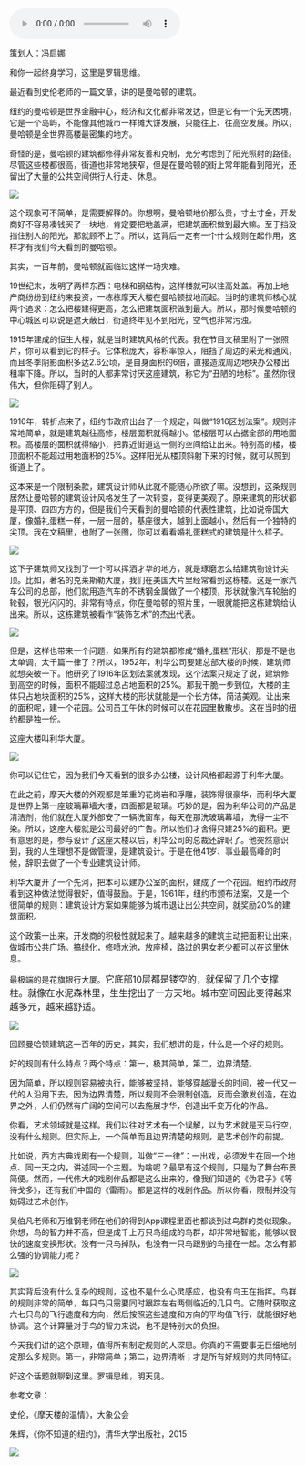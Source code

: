 <audio src="http://igetoss.cdn.igetget.com/mp3/201810/31/201810312054162601453423.mp3" controls="controls">您的浏览器不支持 audio 标签。</audio><p>策划人：冯启娜</p><p>和你一起终身学习，这里是罗辑思维。</p><p>最近看到史伦老师的一篇文章，讲的是曼哈顿的建筑。</p><p>纽约的曼哈顿是世界金融中心，经济和文化都非常发达，但是它有一个先天困境，它是一个岛屿，不能像其他城市一样摊大饼发展，只能往上、往高空发展。所以，曼哈顿是全世界高楼最密集的地方。</p><p>奇怪的是，曼哈顿的建筑都修得非常友善和克制，充分考虑到了阳光照射的路径。尽管这些楼都很高，街道也非常地狭窄，但是在曼哈顿的街上常年能看到阳光，还留出了大量的公共空间供行人行走、休息。</p><img src="https://piccdn.igetget.com/img/201810/31/201810311803413249647685.jpg" /><p>这个现象可不简单，是需要解释的。你想啊，曼哈顿地价那么贵，寸土寸金，开发商好不容易凑钱买了一块地，肯定要把地盖满，把建筑面积做到最大嘛。至于挡没挡住别人的阳光，那就顾不上了。所以，这背后一定有一个什么规则在起作用，这样才有我们今天看到的曼哈顿。</p><p>其实，一百年前，曼哈顿就面临过这样一场灾难。</p><p>19世纪末，发明了两样东西：电梯和钢结构，这样楼就可以往高处盖。再加上地产商纷纷到纽约来投资，一栋栋摩天大楼在曼哈顿拔地而起。当时的建筑师核心就两个追求：怎么把楼建得更高，怎么把建筑面积做到最大。所以，那时候曼哈顿的中心城区可以说是遮天蔽日，街道终年见不到阳光，空气也非常污浊。</p><p> </p><p>1915年建成的恒生大楼，就是当时建筑风格的代表。我在节目文稿里附了一张照片，你可以看到它的样子。它体积庞大，容积率惊人，阻挡了周边的采光和通风，而且冬季阴影面积多达2.6公顷，是自身面积的6倍，直接造成周边地块办公楼出租率下降。所以，当时的人都非常讨厌这座建筑，称它为“丑陋的地标”。虽然你很伟大，但你阻碍了别人。</p><img src="https://piccdn.igetget.com/img/201810/31/201810311620360393322859.jpg" /><p>1916年，转折点来了，纽约市政府出台了一个规定，叫做“1916区划法案”。规则非常地简单，就是建筑越往高修，楼层面积就得越小。低楼层可以占据全部的用地面积。高楼层的面积就得缩小，把靠近街道这一侧的空间给让出来。特别高的楼，楼顶面积不能超过用地面积的25%。这样阳光从楼顶斜射下来的时候，就可以照到街道上了。</p><p> </p><p></p><p></p><p>这本来是一个限制条款，建筑设计师从此就不能随心所欲了嘛。没想到，这条规则居然让曼哈顿的建筑设计风格发生了一次转变，变得更美观了。原来建筑的形状都是平顶、四四方方的，但是我们今天看到的曼哈顿的代表性建筑，比如说帝国大厦，像婚礼蛋糕一样，一层一层的，基座很大，越到上面越小，然后有一个独特的尖顶。我在文稿里，也附了一张图，你可以看看婚礼蛋糕式的建筑是什么样子。</p><img src="https://piccdn.igetget.com/img/201810/31/201810311632530728383865.jpg" /><p> </p><p></p><p></p><p>这下子建筑师又找到了一个可以挥洒才华的地方，就是琢磨怎么给建筑物设计尖顶。比如，著名的克莱斯勒大厦，我们在美国大片里经常看到这栋楼。这是一家汽车公司的总部，他们就用造汽车的不锈钢金属做了一个楼顶，形状就像汽车轮胎的轮毂，银光闪闪的。非常有特点，你在曼哈顿的照片里，一眼就能把这栋建筑给认出来。所以，这栋建筑被看作“装饰艺术”的杰出代表。</p><img src="https://piccdn.igetget.com/img/201810/31/201810311752271727529382.jpg" /><p> <p></p></p><p>但是，这样也带来一个问题，如果所有的建筑都修成“婚礼蛋糕”形状，那是不是也太单调，太千篇一律了？所以，1952年，利华公司要建总部大楼的时候，建筑师就想突破一下。他研究了1916年区划法案就发现，这个法案只规定了说，建筑修到高空的时候，面积不能超过总占地面积的25%。那我干脆一步到位，大楼的主体只占地块面积的25%，这样大楼的形状就能是一个长方体，简洁美观。让出来的面积呢，建一个花园。公司员工午休的时候可以在花园里散散步。这在当时的纽约都是独一份。</p><p>这座大楼叫利华大厦。</p><img src="https://piccdn.igetget.com/img/201810/31/201810311644002062579390.jpg" /><p>你可以记住它，因为我们今天看到的很多办公楼，设计风格都起源于利华大厦。</p><p> </p><p></p><p></p><p>在此之前，摩天大楼的外观都是笨重的花岗岩和浮雕，装饰得很豪华，而利华大厦是世界上第一座玻璃幕墙大楼，四面都是玻璃。巧妙的是，因为利华公司的产品是清洁剂，他们就在大厦外部安了一辆洗窗车，每天在那洗玻璃幕墙，洗得一尘不染。所以，这座大楼就是公司最好的广告。所以他们才舍得只建25%的面积。更有意思的是，参与设计了这座大楼以后，利华公司的总裁还辞职了。他突然意识到，我的人生理想不是做管理，是建筑设计。于是在他41岁、事业最高峰的时候，辞职去做了一个专业建筑设计师。</p><p>利华大厦开了一个先河，把本可以建办公室的面积，建成了一个花园。纽约市政府看到这种做法觉得很好，值得鼓励。于是，1961年，纽约市颁布法案，又是一个很简单的规则：建筑设计方案如果能够为城市退让出公共空间，就奖励20%的建筑面积。</p><p>这个政策一出来，开发商的积极性就起来了。越来越多的建筑主动把面积让出来，做城市公共广场。搞绿化，修喷水池，放座椅，路过的男女老少都可以在这里休息。</p><p>最极端的是花旗银行大厦。<span style="font-size: 16px;">它底部10层都是镂空的，就保留了几个支撑柱。就像在水泥森林里，生生挖出了一方天地。城市空间因此变得越来越多元，越来越舒适。</span></p><img src="https://piccdn.igetget.com/img/201810/31/201810311653568909916660.jpg" /><p>回顾曼哈顿建筑这一百年的历史，其实，我们想讲的是，什么是一个好的规则。</p><p>好的规则有什么特点？两个特点：第一，极其简单，第二，边界清楚。</p><p>因为简单，所以规则容易被执行，能够被坚持，能够穿越漫长的时间，被一代又一代的人沿用下去。因为边界清楚，所以规则不会限制创造，反而会激发创造，在边界之外，人们仍然有广阔的空间可以去施展才华，创造出千变万化的作品。</p><p>你看，艺术领域就是这样。我们以往对艺术有一个误解，以为艺术就是天马行空，没有什么规则。但实际上，一个简单而且边界清楚的规则，是艺术创作的前提。</p><p>比如说，西方古典戏剧有一个规则，叫做“三一律”：一出戏，必须发生在同一个地点、同一天之内，讲述同一个主题。为啥呢？最早有这个规则，只是为了舞台布景简便。然而，一代伟大的戏剧作品都是这么出来的，像我们知道的《伪君子》《等待戈多》，还有我们中国的《雷雨》。都是这样的戏剧作品。所以你看，限制并没有妨碍过艺术创作。</p><p><span class="link" data-link="{&quot;typeid&quot;:&quot;46&quot;,&quot;type&quot;:4}">吴伯凡老师</span>和<span class="link" data-link="{&quot;typeid&quot;:&quot;36&quot;,&quot;type&quot;:4}">万维钢老师</span>在他们的得到App课程里面也都谈到过鸟群的类似现象。你想，鸟的智力并不高，但是成千上万只鸟组成的鸟群，却非常地智能，能够以很快的速度变换形状。没有一只鸟掉队，也没有一只鸟跟别的鸟撞在一起。怎么有那么强的协调能力呢？</p><img src="https://piccdn.igetget.com/img/201810/31/201810311711091511134435.gif" /><p>其实背后没有什么复杂的规则，这也不是什么心灵感应，也没有鸟王在指挥。鸟群的规则非常的简单，每只鸟只需要同时跟踪左右两侧临近的几只鸟。它随时获取这六七只鸟的飞行速度和方向，然后按照这些速度和方向的平均值飞行，就能很好地协调。这个计算量对于鸟的智力来说，也不是特别大的负担。<br></p><p>今天我们讲的这个原理，值得所有制定规则的人深思。你真的不需要事无巨细地制定那么多规则。第一，非常简单；第二，边界清晰；才是所有好规则的共同特征。</p><p>好这个话题就聊到这里。罗辑思维，明天见。</p><p>参考文章：</p><p> </p><p></p><p></p><p>史伦，《摩天楼的温情》，大象公会<br></p><p>朱辉，《你不知道的纽约》，清华大学出版社，2015</p><img src="https://piccdn.igetget.com/img/201810/31/201810312055370687554871.jpg" />